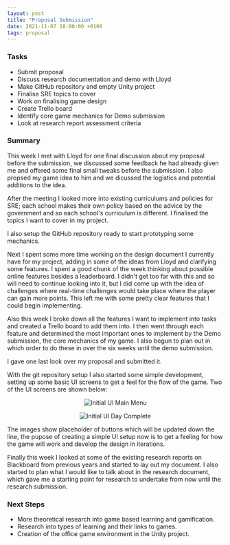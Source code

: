 ```yaml
---
layout: post
title: "Proposal Submission"
date: 2021-11-07 18:00:00 +0100
tags: proposal
---
```


### Tasks
- Submit proposal
- Discuss research documentation and demo with Lloyd
- Make GitHub repository and empty Unity project
- Finalise SRE topics to cover
- Work on finalising game design
- Create Trello board
- Identify core game mechanics for Demo submission
- Look at research report assessment criteria

### Summary
This week I met with Lloyd for one final discussion about my proposal before the submission, we discussed some feedback he had already given me and offered some final small tweaks before the submission. I also propsed my game idea to him and we dicussed the logistics and potential additions to the idea.

After the meeting I looked more into existing curriculums and policies for SRE; each school makes their own policy based on the advice by the government and so each school's curriculum is different. I finalised the topics I want to cover in my project.

I also setup the GitHub repository ready to start prototyping some mechanics. 

Next I spent some more time working on the design document I currently have for my project, adding in some of the ideas from Lloyd and clarifying some features. I spent a good chunk of the week thinking about possible online features besides a leaderboard. I didn't get too far with this and so will need to continue looking into it, but I did come up with the idea of challenges where real-time challenges would take place where the player can gain more points. This left me with some pretty clear features that I could begin implementing.

Also this week I broke down all the features I want to implement into tasks and created a Trello board to add them into. I then went through each feature and determined the most important ones to implement by the Demo submission, the core mechanics of my game. I also begun to plan out in which order to do these in over the six weeks until the demo submission.

I gave one last look over my proposal and submitted it.

With the git repository setup I also started some simple development, setting up some basic UI screens to get a feel for the flow of the game. Two of the UI screens are shown below:

<p align="center">
  <img src="{{site.baseurl}}/assets/initial-ui-main-menu.png" alt="Initial UI Main Menu"/>
</p>
<p align="center">
  <img src="{{site.baseurl}}/assets/initial-ui-day-complete.png" alt="Initial UI Day Complete"/>
</p>

The images show placeholder of buttons which will be updated down the line, the pupose of creating a simple UI setup now is to get a feeling for how the game will work and develop the design in iterations.

Finally this week I looked at some of the existing research reports on Blackboard from previous years and started to lay out my document. I also started to plan what I would like to talk about in the research document, which gave me a starting point for research to undertake from now until the research submission.

### Next Steps
- More theoretical research into game based learning and gamification.
- Research into types of learning and their links to games.
- Creation of the office game environment in the Unity project.